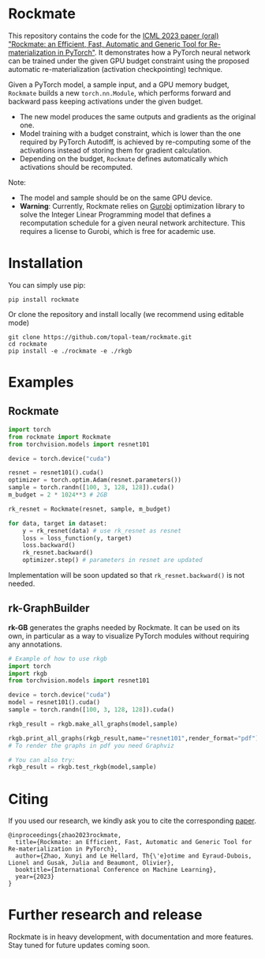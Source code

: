 # Rockmate

This repository contains the code for the [ICML 2023 paper (oral) "Rockmate: an Efficient, Fast, Automatic and Generic Tool for Re-materialization in PyTorch"](https://openreview.net/pdf?id=wLAMOoL0KD). It demonstrates how a PyTorch neural network can be trained under the given GPU budget constraint using the proposed automatic re-materialization (activation checkpointing) technique.

Given a PyTorch model, a sample input, and a GPU memory budget, 
`Rockmate` builds a new `torch.nn.Module`, which performs forward and backward pass keeping activations under the given budget. 

- The new model produces the same outputs and gradients as the original one.
- Model training with a budget constraint, which is lower than the one required by PyTorch Autodiff, is achieved by re-computing some of the activations instead of storing them for gradient calculation.
- Depending on the budget, `Rockmate` defines automatically which activations should be recomputed. 

<!-- Given a module, sample input, and a memory budget, `Rockmate` builds a new `torch.nn.Module` with equal forward and backward results while keeping the memory usage of activations under the given budget. -->

<!-- For more details of our algorithm, see our paper at: https://openreview.net/pdf?id=wLAMOoL0KD -->

Note:
- The model and sample should be on the same GPU device.
- **Warning**: Currently, Rockmate relies on [Gurobi](https://www.gurobi.com/documentation/quickstart.html) optimization library to solve the Integer Linear Programming model that defines a recomputation schedule for a given neural network architecture. This requires a license to Gurobi, which is free for academic use. 

# Installation

You can simply use pip:
```
pip install rockmate
```

Or clone the repository and install locally (we recommend using editable mode)
```
git clone https://github.com/topal-team/rockmate.git
cd rockmate
pip install -e ./rockmate -e ./rkgb
```

# Examples

## Rockmate

```python
import torch
from rockmate import Rockmate
from torchvision.models import resnet101

device = torch.device("cuda")

resnet = resnet101().cuda()
optimizer = torch.optim.Adam(resnet.parameters())
sample = torch.randn([100, 3, 128, 128]).cuda()
m_budget = 2 * 1024**3 # 2GB

rk_resnet = Rockmate(resnet, sample, m_budget)

for data, target in dataset:
    y = rk_resnet(data) # use rk_resnet as resnet
    loss = loss_function(y, target)
    loss.backward()
    rk_resnet.backward()
    optimizer.step() # parameters in resnet are updated
```

Implementation will be soon updated so that `rk_resnet.backward()` is not needed.

## rk-GraphBuilder

**rk-GB** generates the graphs needed by Rockmate. It can be used on its own, in particular as a way to visualize PyTorch modules without requiring any annotations.

```python
# Example of how to use rkgb
import torch
import rkgb
from torchvision.models import resnet101

device = torch.device("cuda")
model = resnet101().cuda()
sample = torch.randn([100, 3, 128, 128]).cuda()

rkgb_result = rkgb.make_all_graphs(model,sample)

rkgb.print_all_graphs(rkgb_result,name="resnet101",render_format="pdf")
# To render the graphs in pdf you need Graphviz

# You can also try:
rkgb_result = rkgb.test_rkgb(model,sample)
```

# Citing
If you used our research, we kindly ask you to cite the corresponding [paper](https://openreview.net/pdf?id=wLAMOoL0KD).

```
@inproceedings{zhao2023rockmate,
  title={Rockmate: an Efficient, Fast, Automatic and Generic Tool for Re-materialization in PyTorch},
  author={Zhao, Xunyi and Le Hellard, Th{\'e}otime and Eyraud-Dubois, Lionel and Gusak, Julia and Beaumont, Olivier},
  booktitle={International Conference on Machine Learning},
  year={2023}
}
```

# Further research and release

Rockmate is in heavy development, with documentation and more features. Stay tuned for future updates coming soon.


